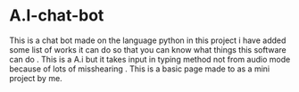# A.I-chat-bot
This is a chat bot made on the language python in this project i have added some list of works it can do so that you can know what things this software can do .
This is a A.i but it takes input in typing method not from audio mode because of lots of misshearing .
This is a basic page made to as a mini project by me.
